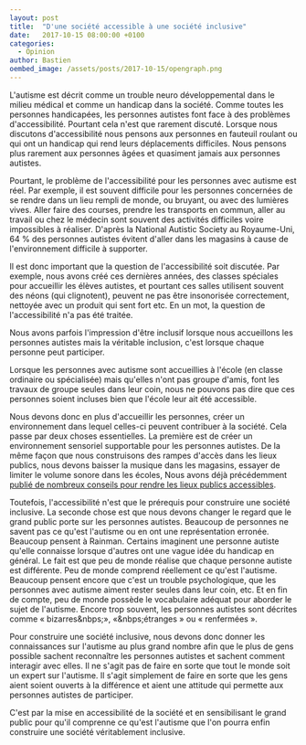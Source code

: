 ```yaml
---
layout: post
title:  "D'une société accessible à une société inclusive"
date:   2017-10-15 08:00:00 +0100
categories: 
  - Opinion
author: Bastien
oembed_image: /assets/posts/2017-10-15/opengraph.png
---
```


L'autisme est décrit comme un trouble neuro développemental dans le milieu médical et comme un handicap dans la société.
Comme toutes les personnes handicapées, les personnes autistes font face à des problèmes d'accessibilité.
Pourtant cela n'est que rarement discuté.
Lorsque nous discutons d'accessibilité nous pensons aux personnes en fauteuil roulant ou qui ont un handicap qui rend leurs déplacements difficiles.
Nous pensons plus rarement aux personnes âgées et quasiment jamais aux personnes autistes.

Pourtant, le problème de l'accessibilité pour les  personnes avec autisme est réel.
Par exemple, il est souvent difficile pour les personnes concernées de se rendre dans un lieu rempli de monde, ou bruyant, ou avec des lumières vives.
Aller faire des courses, prendre les transports en commun, aller au travail ou chez le médecin sont souvent des activités difficiles voire impossibles à réaliser.
D'après la National Autistic Society au Royaume-Uni, 64&nbsp;% des personnes autistes évitent d'aller dans les magasins à cause de l'environnement difficile à supporter.

Il est donc important que la question de l'accessibilité soit discutée.
Par exemple, nous avons créé ces dernières années, des classes spéciales pour accueillir les élèves autistes,
et pourtant ces salles utilisent souvent des néons (qui clignotent), peuvent ne pas être insonorisée correctement, nettoyée avec un 
produit qui sent fort etc.
En un mot, la question de l'accessibilité n'a pas été traitée.

<div class="highlight">
<p class="center">Nous avons parfois l'impression d'être inclusif lorsque nous accueillons les personnes autistes mais la véritable  inclusion, c'est lorsque chaque personne peut participer.</p>
</div>

Lorsque les personnes avec autisme sont accueillies à l'école (en classe ordinaire ou spécialisée) mais qu'elles n'ont pas groupe d'amis, font les travaux de groupe seules dans leur coin,
nous ne pouvons pas dire que ces personnes soient incluses bien que l'école leur ait été accessible.


Nous devons donc en plus d'accueillir les personnes, créer un environnement dans lequel celles-ci peuvent contribuer à la société.
Cela passe par deux choses essentielles.
La première est de créer un environnement sensoriel supportable pour les personnes autistes. De la même façon que nous construisons des rampes d'accès dans les lieux publics, nous
devons baisser la musique dans les magasins, essayer de limiter le volume sonore dans les écoles, 
Nous avons déjà précédemment [publié de nombreux conseils pour rendre les lieux publics accessibles](/construire-une-societe-inclusive/#ce-que-vous-pouvez-faire-en-tant-quentreprise--organisation).

Toutefois, l'accessibilité n'est que le prérequis pour construire une société inclusive.
La seconde chose est que nous devons changer le regard que le grand public porte sur les personnes autistes.
Beaucoup de personnes ne savent pas ce qu'est l'autisme ou en ont une représentation erronée.
Beaucoup pensent à Rainman.
Certains imaginent une personne autiste qu'elle connaisse lorsque d'autres ont une vague idée du handicap en général.
Le fait est que peu de monde réalise que chaque personne autiste est différente.
Peu de monde comprend réellement ce qu'est l'autisme. Beaucoup pensent encore que c'est un trouble psychologique, que les personnes avec autisme aiment rester seules dans leur coin, etc.
Et en fin de compte, peu de monde  possède le vocabulaire adéquat pour aborder le sujet de l'autisme.
Encore trop souvent, les personnes autistes sont décrites comme «&nbsp;bizarres&nbps;», «&nbps;étranges&nbsp;» ou «&nbsp;renfermées&nbsp;».

Pour construire une société inclusive, nous devons donc donner les connaissances sur l'autisme au plus grand nombre afin que le plus de gens possible sachent reconnaître les personnes
autistes et sachent comment interagir avec elles.
Il ne s'agit pas de faire en sorte que tout le monde soit un expert sur l'autisme. Il s'agit simplement de faire en sorte que les gens aient soient ouverts à la différence
et aient une attitude qui permette aux personnes autistes de participer.

<amp-img class="center" width="600" height="225" src="/facebook_campaign/inclusive.png" alt="L'inclusion c'est permettre à chaque personne de participer dans la société et d'y contribuer. L'accessibilité est essentielle mais ce n'est que la première étape."></amp-img>

C'est par la mise en accessibilité de la société et en sensibilisant le grand public pour qu'il comprenne ce qu'est l'autisme que l'on pourra enfin
construire une société véritablement inclusive.


